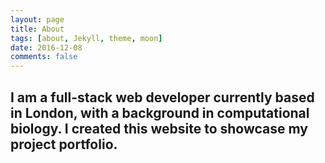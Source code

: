 ```yaml
---
layout: page
title: About
tags: [about, Jekyll, theme, moon]
date: 2016-12-08
comments: false
---
```


<!-- <center><a href="http://taylantatli.github.io/Moon"><b>Moon</b></a> is a minimal, one column jekyll theme.</center> -->

<h2> I am a full-stack web developer currently based in London, with a background in computational biology. I created this website to showcase my project portfolio.</h2>



<!-- ## Preview

{% capture images %}
    https://cloud.githubusercontent.com/assets/754514/14509720/61c61058-01d6-11e6-93ab-0918515ecd56.png
    https://cloud.githubusercontent.com/assets/754514/14509716/61ac6c8e-01d6-11e6-879f-8308883de790.png
{% endcapture %}
{% include gallery images=images caption="Screenshots of Moon Theme" cols=2 %}

See a [live version of Moon](http://taylantatli.github.io/Moon) hosted on GitHub.

## Getting Started

To learn how to install and use this theme check out the [Setup Guide](http://taylantatli.me/Moon/moon-theme/) for more information.

[Install Moon](https://github.com/TaylanTatli/Moon){: .btn} -->
